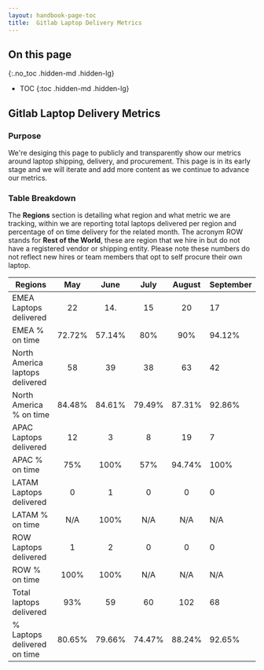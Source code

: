 ```yaml
---
layout: handbook-page-toc
title:  Gitlab Laptop Delivery Metrics
---
```

## On this page
{:.no_toc .hidden-md .hidden-lg}
- TOC
{:toc .hidden-md .hidden-lg}

## Gitlab Laptop Delivery Metrics

### Purpose

We're desiging this page to publicly and transparently show our metrics around laptop shipping, delivery, and procurement. This page is in its early stage and we will iterate and add more content as we continue to advance our metrics. 

### Table Breakdown

The **Regions** section is detailing what region and what metric we are tracking, within we are reporting total laptops delivered per region and percentage of on time delivery for the related month. The acronym ROW stands for **Rest of the World**, these are region that we hire in but do not have a registered vendor or shipping entity. Please note these numbers do not reflect new hires or team members that opt to self procure their own laptop. 



| Regions                         | May    | June   |July  |  August | September |
| -------------                   |:------:|:-----:|:-----:|:-------:|:----------|
| EMEA Laptops delivered          | 22     |14.    |15     |20       |17
| EMEA % on time                  | 72.72% |57.14% |80%    |90%      |94.12%
| North America laptops delivered | 58     |39     |38     |63       |42
| North America % on time         | 84.48% |84.61% |79.49% |87.31%   |92.86%
| APAC Laptops delivered          |12      |3      | 8     |19       |7
| APAC % on time                  |75%     |100%   |57%    |94.74%   |100%
| LATAM Laptops delivered         |0       |1      |0      |0        |0
| LATAM % on time                 | N/A    |100%   |N/A    |N/A      |N/A
| ROW Laptops delivered           |  1     |2      |0      |0        |0
| ROW % on time                   | 100%   |100%   |N/A    |N/A      |N/A
| Total laptops delivered         | 93%    |59     |60     |102      |68
| % Laptops delivered on time     | 80.65% |79.66% |74.47% |88.24%   |92.65%

